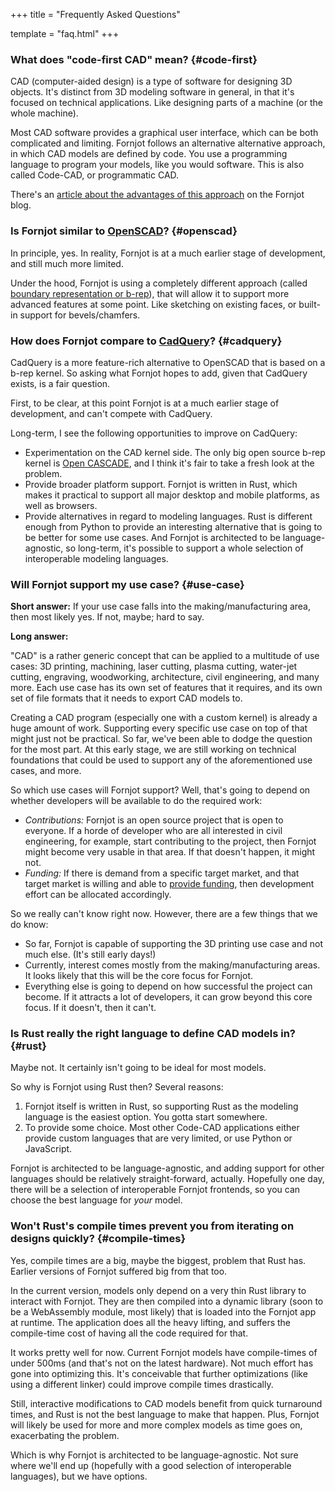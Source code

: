 +++
title = "Frequently Asked Questions"

template = "faq.html"
+++

### What does "code-first CAD" mean? {#code-first}

CAD (computer-aided design) is a type of software for designing 3D objects. It's distinct from 3D modeling software in general, in that it's focused on technical applications. Like designing parts of a machine (or the whole machine).

Most CAD software provides a graphical user interface, which can be both complicated and limiting. Fornjot follows an alternative alternative approach, in which CAD models are defined by code. You use a programming language to program your models, like you would software. This is also called Code-CAD, or programmatic CAD.

There's an [article about the advantages of this approach](https://www.fornjot.app/blog/code-cad-advantages/) on the Fornjot blog.


### Is Fornjot similar to [OpenSCAD](https://openscad.org/)? {#openscad}

In principle, yes. In reality, Fornjot is at a much earlier stage of development, and still much more limited.

Under the hood, Fornjot is using a completely different approach (called [boundary representation or b-rep](https://www.fornjot.app/blog/why-fornjot-is-using-boundary-representation/)), that will allow it to support more advanced features at some point. Like sketching on existing faces, or built-in support for bevels/chamfers.


### How does Fornjot compare to [CadQuery](https://cadquery.readthedocs.io/en/latest/intro.html)? {#cadquery}

CadQuery is a more feature-rich alternative to OpenSCAD that is based on a b-rep kernel. So asking what Fornjot hopes to add, given that CadQuery exists, is a fair question.

First, to be clear, at this point Fornjot is at a much earlier stage of development, and can't compete with CadQuery.

Long-term, I see the following opportunities to improve on CadQuery:

- Experimentation on the CAD kernel side. The only big open source b-rep kernel is [Open CASCADE](https://www.opencascade.com/open-cascade-technology/), and I think it's fair to take a fresh look at the problem.
- Provide broader platform support. Fornjot is written in Rust, which makes it practical to support all major desktop and mobile platforms, as well as browsers.
- Provide alternatives in regard to modeling languages. Rust is different enough from Python to provide an interesting alternative that is going to be better for some use cases. And Fornjot is architected to be language-agnostic, so long-term, it's possible to support a whole selection of interoperable modeling languages.


### Will Fornjot support my use case? {#use-case}

**Short answer:** If your use case falls into the making/manufacturing area, then most likely yes. If not, maybe; hard to say.

**Long answer:**

"CAD" is a rather generic concept that can be applied to a multitude of use cases: 3D printing, machining, laser cutting, plasma cutting, water-jet cutting, engraving, woodworking, architecture, civil engineering, and many more. Each use case has its own set of features that it requires, and its own set of file formats that it needs to export CAD models to.

Creating a CAD program (especially one with a custom kernel) is already a huge amount of work. Supporting every specific use case on top of that might just not be practical. So far, we've been able to dodge the question for the most part. At this early stage, we are still working on technical foundations that could be used to support any of the aforementioned use cases, and more.

So which use cases will Fornjot support? Well, that's going to depend on whether developers will be available to do the required work:

- *Contributions:* Fornjot is an open source project that is open to everyone. If a horde of developer who are all interested in civil engineering, for example, start contributing to the project, then Fornjot might become very usable in that area. If that doesn't happen, it might not.
- *Funding:* If there is demand from a specific target market, and that target market is willing and able to [provide funding](https://github.com/sponsors/hannobraun), then development effort can be allocated accordingly.

So we really can't know right now. However, there are a few things that we do know:

- So far, Fornjot is capable of supporting the 3D printing use case and not much else. (It's still early days!)
- Currently, interest comes mostly from the making/manufacturing areas. It looks likely that this will be the core focus for Fornjot.
- Everything else is going to depend on how successful the project can become. If it attracts a lot of developers, it can grow beyond this core focus. If it doesn't, then it can't.


### Is Rust really the right language to define CAD models in? {#rust}

Maybe not. It certainly isn't going to be ideal for most models.

So why is Fornjot using Rust then? Several reasons:

1. Fornjot itself is written in Rust, so supporting Rust as the modeling language is the easiest option. You gotta start somewhere.
2. To provide some choice. Most other Code-CAD applications either provide custom languages that are very limited, or use Python or JavaScript.

Fornjot is architected to be language-agnostic, and adding support for other languages should be relatively straight-forward, actually. Hopefully one day, there will be a selection of interoperable Fornjot frontends, so you can choose the best language for *your* model.


### Won't Rust's compile times prevent you from iterating on designs quickly? {#compile-times}

Yes, compile times are a big, maybe the biggest, problem that Rust has. Earlier versions of Fornjot suffered big from that too.

In the current version, models only depend on a very thin Rust library to interact with Fornjot. They are then compiled into a dynamic library (soon to be a WebAssembly module, most likely) that is loaded into the Fornjot app at runtime. The application does all the heavy lifting, and suffers the compile-time cost of having all the code required for that.

It works pretty well for now. Current Fornjot models have compile-times of under 500ms (and that's not on the latest hardware). Not much effort has gone into optimizing this. It's conceivable that further optimizations (like using a different linker) could improve compile times drastically.

Still, interactive modifications to CAD models benefit from quick turnaround times, and Rust is not the best language to make that happen. Plus, Fornjot will likely be used for more and more complex models as time goes on, exacerbating the problem.

Which is why Fornjot is architected to be language-agnostic. Not sure where we'll end up (hopefully with a good selection of interoperable languages), but we have options.
